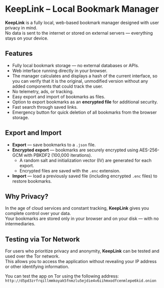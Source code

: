 # KeepLink – Local Bookmark Manager

**KeepLink** is a fully local, web-based bookmark manager designed with user privacy in mind.  
No data is sent to the internet or stored on external servers — everything stays on your device.

## Features

- Fully local bookmark storage — no external databases or APIs.  
- Web interface running directly in your browser.  
- The manager calculates and displays a hash of the current interface, so you can verify that it is the original, unmodified version without any added components that could track the user.  
- No telemetry, ads, or tracking.  
- Easy export and import of bookmarks as files.  
- Option to export bookmarks as an **encrypted file** for additional security.  
- Fast search through saved links.  
- Emergency button for quick deletion of all bookmarks from the browser storage.

## Export and Import

- **Export** — save bookmarks to a `.json` file.  
- **Encrypted export** — bookmarks are securely encrypted using AES-256-GCM with PBKDF2 (100,000 iterations).  
  - A random salt and initialization vector (IV) are generated for each export.  
  - Encrypted files are saved with the `.enc` extension.  
- **Import** — load a previously saved file (including encrypted `.enc` files) to restore bookmarks.

## Why Privacy?

In the age of cloud services and constant tracking, **KeepLink** gives you complete control over your data.  
Your bookmarks are stored only in your browser and on your disk — with no intermediaries.

## Testing via Tor Network

For users who prioritize privacy and anonymity, **KeepLink** can be tested and used over the Tor network.  
This allows you to access the application without revealing your IP address or other identifying information.

You can test the app on Tor using the following address:  
`http://d5pd3zrfrqillmmkoyak5fnmzlu5ejdie4v6iihmxodfcenmlepe6kid.onion`



